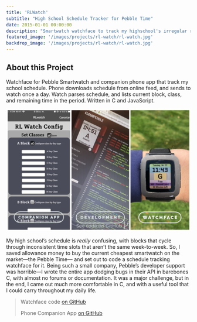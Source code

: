 ```yaml
---
title: 'RLWatch'
subtitle: "High School Schedule Tracker for Pebble Time"
date: 2015-01-01 00:00:00
description: "Smartwatch watchface to track my highschool's irregular rotating block-based schedule. Parses school calendar API and configurable class schedule & displays remaining time in current class. Written in C and JavaScript."
featured_image: '/images/projects/rl-watch/rl-watch.jpg'
backdrop_image: '/images/projects/rl-watch/rl-watch.jpg'
---
```


## About this Project

Watchface for Pebble Smartwatch and companion phone app that track my school schedule. Phone downloads schedule from online feed, and sends to watch once a day. Watch parses schedule, and lists current block, class, and remaining time in the period. Written in C and JavaScript.

![](/images/projects/rl-watch/rl-watch-collage.jpg)

My high school’s schedule is *really* confusing, with blocks that cycle through inconsistent time slots that aren’t the same week-to-week. So, I saved allowance money to buy the current cheapest smartwatch on the market—the Pebble Time— and set out to code a schedule tracking watchface for it. Being such a small company, Pebble’s developer support was horrible—I wrote the entire app dodging bugs in their API in barebones C, with almost no forums or documentation. It was a major challenge, but in the end, I came out much more comfortable in C, and with a useful tool that I could carry throughout my daily life.

> Watchface code [on GitHub](https://github.com/richardsonian/RLwatch)
>
> Phone Companion App [on GitHub](https://github.com/richardsonian/RLwatch-config)
